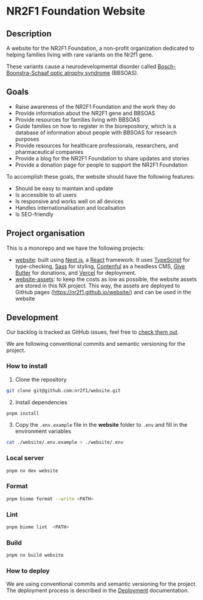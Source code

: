 # NR2F1 Foundation Website

## Description

A website for the NR2F1 Foundation, a non-profit organization dedicated to helping families living with rare variants on the Nr2f1 gene.

These variants cause a neurodevelopmental disorder called [Bosch-Boonstra-Schaaf optic atrophy syndrome](https://en.wikipedia.org/wiki/Bosch%E2%80%93Boonstra%E2%80%93Schaaf_optic_atrophy_syndrome) (BBSOAS).

## Goals

- Raise awareness of the NR2F1 Foundation and the work they do
- Provide information about the NR2F1 gene and BBSOAS
- Provide resources for families living with BBSOAS
- Guide families on how to register in the biorepository, which is a database of information about people with BBSOAS for research purposes
- Provide resources for healthcare professionals, researchers, and pharmaceutical companies
- Provide a blog for the NR2F1 Foundation to share updates and stories
- Provide a donation page for people to support the NR2F1 Foundation

To accomplish these goals, the website should have the following features:

- Should be easy to maintain and update
- Is accessible to all users
- Is responsive and works well on all devices
- Handles internationalisation and localisation
- Is SEO-friendly

## Project organisation

This is a monorepo and we have the following projects:

- [website](./website/readme.md): built using [Next.js](https://nextjs.org/), a [React](https://react.dev/) framework. It uses [TypeScript](https://www.typescriptlang.org/) for type-checking, [Sass](https://sass-lang.com/) for styling, [Contenful](https://www.contentful.com/) as a headless CMS, [Give Butter](https://givebutter.com/) for donations, and [Vercel](https://vercel.com) for deployment.
- [website-assets](./website-assets/readme.md): to keep the costs as low as possible, the website assets are stored in this NX project. This way, the assets are deployed to GitHub pages (https://nr2f1.github.io/website/) and can be used in the website

## Development

Our backlog is tracked as GitHub issues, feel free to [check them out](https://github.com/nr2f1/website/issues).

We are following conventional commits and semantic versioning for the project.

### How to install

1. Clone the repository

```sh
git clone git@github.com:nr2f1/website.git
```

2. Install dependencies

```sh
pnpm install
```

3. Copy the `.env.example` file in the **website** folder to `.env` and fill in the environment variables

```sh
cat ./website/.env.example > ./website/.env
```

### Local server

```sh
pnpm nx dev website
```

### Format

```sh
pnpm biome format --write <PATH>
```

### Lint

```sh
pnpm biome lint  <PATH>
```

### Build

```sh
pnpm nx build website
```

### How to deploy

We are using conventional commits and semantic versioning for the project. The deployment process is described in the [Deployment](./docs/development/deployment/readme.md) documentation.
